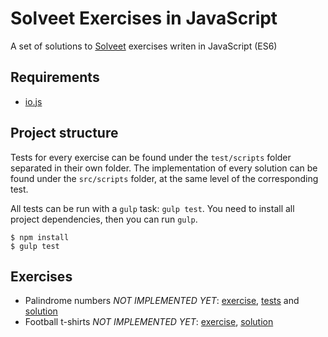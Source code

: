 # Solveet Exercises in JavaScript

A set of solutions to [Solveet] exercises writen in JavaScript (ES6)

## Requirements

- [io.js]()

## Project structure

Tests for every exercise can be found under the `test/scripts` folder separated in their
own folder. The implementation of every solution can be found under the `src/scripts`
folder, at the same level of the corresponding test.

All tests can be run with a `gulp` task: `gulp test`. You need to install all project
dependencies, then you can run `gulp`.

    $ npm install
    $ gulp test

## Exercises

- Palindrome numbers *NOT IMPLEMENTED YET*:
[exercise](http://www.solveet.com/exercises/Numero-capicua-con-recursividad-en-cualquier-lenguaje/357),
[tests]() and
[solution]()
- Football t-shirts *NOT IMPLEMENTED YET*:
[exercise](http://www.solveet.com/exercises/Camisetas-de-futbol-con-recursividad-en-cualquier-lenguaje/356),
[solution]()

## 

[Solveet]: http://solveet.com

